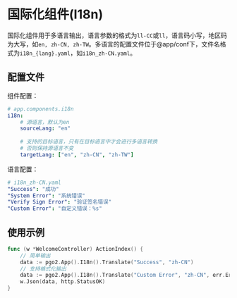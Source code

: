 # 国际化组件(I18n)

国际化组件用于多语言输出，语言参数的格式为`ll-CC`或`ll`，语言码小写，地区码为大写，如`en, zh-CN, zh-TW`。多语言的配置文件位于@app/conf下，文件名格式为`i18n_{lang}.yaml`，如`i18n_zh-CN.yaml`。

## 配置文件

组件配置：
```yaml
# app.components.i18n
i18n:
    # 源语言，默认为en
    sourceLang: "en"
    
    # 支持的目标语言，只有在目标语言中才会进行多语言转换
    # 否则保持源语言不变
    targetLang: ["en", "zh-CN", "zh-TW"]
```

语言配置：
```yaml
# i18n_zh-CN.yaml
"Success": "成功"
"System Error": "系统错误"
"Verify Sign Error": "验证签名错误"
"Custom Error": "自定义错误：%s"
```

## 使用示例

```go
func (w *WelcomeController) ActionIndex() {
    // 简单输出
    data := pgo2.App().I18n().Translate("Success", "zh-CN")
    // 支持格式化输出
    data := pgo2.App().I18n().Translate("Custom Error", "zh-CN", err.Error())
    w.Json(data, http.StatusOK)
}
```

